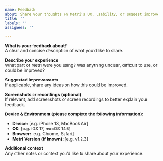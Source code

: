 ```yaml
---
name: Feedback
about: Share your thoughts on Metri's UX, usability, or suggest improvements.
title: ''
labels: ''
assignees: ''

---
```


**What is your feedback about?**  
A clear and concise description of what you’d like to share.

**Describe your experience**  
What part of Metri were you using? Was anything unclear, difficult to use, or could be improved?  

**Suggested improvements**  
If applicable, share any ideas on how this could be improved.  

**Screenshots or recordings (optional)**  
If relevant, add screenshots or screen recordings to better explain your feedback.  

**Device & Environment (please complete the following information):**  
- **Device:** [e.g. iPhone 13, MacBook Air]  
- **OS:** [e.g. iOS 17, macOS 14.5]  
- **Browser:** [e.g. Chrome, Safari]  
- **Metri Version (if known):** [e.g. v1.2.3]  

**Additional context**  
Any other notes or context you’d like to share about your experience.
